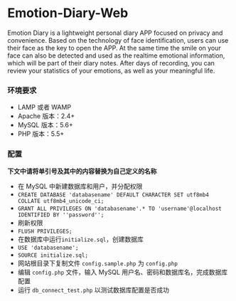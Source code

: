 # Emotion-Diary-Web

Emotion Diary is a lightweight personal diary APP focused on privacy and convenience. Based on the technology of face identification, users can use their face as the key to open the APP. At the same time the smile on your face can also be detected and used as the realtime emotional information, which will be part of their diary notes. After days of recording, you can review your statistics of your emotions, as well as your meaningful life.

### 环境要求
* LAMP 或者 WAMP
* Apache 版本：2.4+
* MySQL 版本：5.6+
* PHP 版本：5.5+

### 配置
**下文中请将单引号及其中的内容替换为自己定义的名称**

* 在 MySQL 中新建数据库和用户，并分配权限
 * `CREATE DATABASE 'databasename' DEFAULT CHARACTER SET utf8mb4 COLLATE utf8mb4_unicode_ci;`
 * `GRANT ALL PRIVILEGES ON 'databasename'.* TO 'username'@localhost IDENTIFIED BY ''password'';`
* 刷新权限
 * `FLUSH PRIVILEGES;` 
* 在数据库中运行`initialize.sql`，创建数据库
 * `USE 'databasename';`
 * `SOURCE initialize.sql;`
* 网站根目录下复制文件 `config.sample.php` 为 `config.php`
* 编辑 `config.php` 文件，输入 MySQL 用户名、密码和数据库名，完成数据库配置
* 运行 `db_connect_test.php` 以测试数据库配置是否成功
